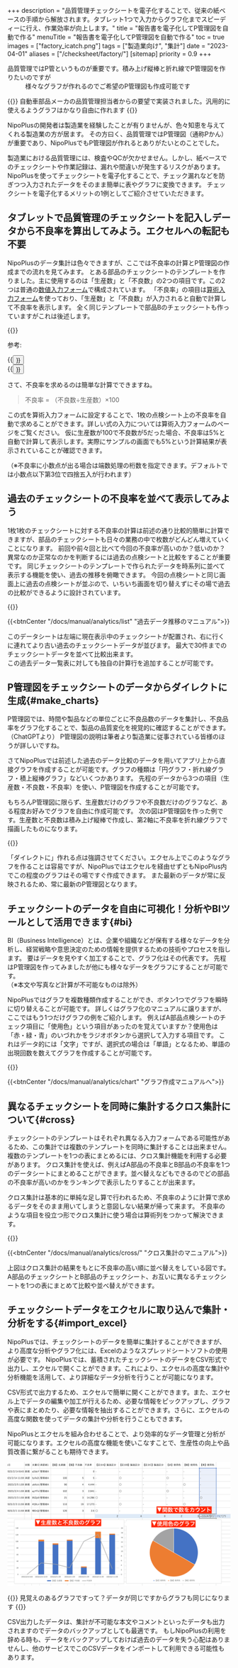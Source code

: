 +++
description = "品質管理チェックシートを電子化することで、従来の紙ベースの手順から解放されます。タブレット1つで入力からグラフ化までスピーディーに行え、作業効率が向上します。"
title = "報告書を電子化してP管理図を自動で作る"
menuTitle = "報告書を電子化してP管理図を自動で作る"
toc = true
images = ["factory_icatch.png"]
tags = ["製造業向け", "集計"]
date = "2023-04-01"
aliases = ["/checksheet/factory/"]
[sitemap]
  priority = 0.9
+++

<dl class="faq">
<dt>品質管理ではP管というものが重要です。積み上げ縦棒と折れ線でP管理図を作りたいのですが</dt>
<dd>様々なグラフが作れるのでご希望のP管理図も作成可能です</dd>
</dl>

{{<info>}}
自動車部品メーカの品質管理担当者からの要望で実装されました。汎用的に使えるようグラフはかなり自由に作れます
{{</info>}}

NipoPlusの開発者は製造業を経験したことが有りませんが、色々知恵を与えてくれる製造業の方が居ます。
その方曰く、品質管理ではP管理図（通称Pかん）が重要であり、NipoPlusでもP管理図が作れるとありがたいとのことでした。


製造業における品質管理には、検査やQCが欠かせません。しかし、紙ベースでのチェックシートや作業記録は、漏れや間違いが発生するリスクがあります。
NipoPlusを使ってチェックシートを電子化することで、チェック漏れなどを防ぎつつ入力されたデータをそのまま簡単に表やグラフに変換できます。
チェックシートを電子化するメリットの1例としてご紹介させていただきます。

## タブレットで品質管理のチェックシートを記入しデータから不良率を算出してみよう。エクセルへの転記も不要

NipoPlusのデータ集計は色々できますが、ここでは不良率の計算とP管理図の作成までの流れを見てみます。
とある部品のチェックシートのテンプレートを作りました。主に使用するのは「生産数」と「不良数」の2つの項目です。この2つは普通の[数値入力フォーム](/docs/manual/initial-setting/template/math/)で構成されています。
「不良率」の項目は[算術入力フォーム](/docs/manual/initial-setting/template/calc/)を使っており、「生産数」と「不良数」が入力されると自動で計算して不良率を表示します。
全く同じテンプレートで部品Bのチェックシートも作っていますがこれは後述します。

{{<appscreen filename="auto-calc" title="チェックシートにデータを入力します。スマホやタブレットからも入力が可能です。不良率などの計算フォームがある場合は自動で値が計算されます">}}

参考:


<div class="row justify-content-center">
<div class="col-sm-16 col-md-8">{{<button "/docs/manual/initial-setting/template/" "テンプレート作成ガイド">}}</div>
<div class="col-sm-16 col-md-8">{{<button "/docs/manual/initial-setting/template/calc/" "算術入力フォーム">}}</div>
</div>

さて、不良率を求めるのは簡単な計算でできますね。

> 不良率 = （不良数÷生産数）×100

この式を算術入力フォームに設定することで、1枚の点検シート上の不良率を自動で求めることができます。詳しい式の入力については算術入力フォームのページをご覧ください。
仮に生産数が100で不良数が5だった場合、不良率は5%と自動で計算して表示します。実際にサンプルの画面でも5%という計算結果が表示されていることが確認できます。  

（※不良率に小数点が出る場合は端数処理の桁数を指定できます。デフォルトでは小数点以下第3位で四捨五入が行われます）  

## 過去のチェックシートの不良率を並べて表示してみよう

1枚1枚のチェックシートに対する不良率の計算は前述の通り比較的簡単に計算できますが、部品のチェックシートも日々の業務の中で枚数がどんどん増えていくことになります。
前回や前々回と比べて今回の不良率が高いのか？低いのか？異常なのか正常なのかを判断するには過去の点検シートと比較をすることが重要です。
同じチェックシートのテンプレートで作られたデータを時系列に並べて表示する機能を使い、過去の推移を俯瞰できます。
今回の点検シートと同じ画面上に過去の点検シートが並ぶので、いちいち画面を切り替えずにその場で過去の比較ができるように設計されています。

{{<appscreen filename="history" title="過去データ推移を使うと前回・前々回のチェックシートのデータと今回のチェックシートデータを比較しながら確認することが可能です">}}

{{<btnCenter "/docs/manual/analytics/list" "過去データ推移のマニュアル">}}

このデータシートは左端に現在表示中のチェックシートが配置され、右に行くに連れてより古い過去のチェックシートデータが並びます。
最大で30件までのチェックシートデータを並べて比較出来ます。  
この過去データ一覧表に対しても独自の計算行を追加することが可能です。

## P管理図をチェックシートのデータからダイレクトに生成{#make_charts}

P管理図では、時間や製品などの単位ごとに不良品数のデータを集計し、不良品率をグラフ化することで、製品の品質変化を視覚的に確認することができます。（ChatGPTより）
P管理図の説明は筆者より製造業に従事されている皆様のほうが詳しいですね。

さてNipoPlusでは前述した過去のデータ比較のデータを用いてアプリ上から直接グラフを作成することが可能です。グラフの種類は「円グラフ・折れ線グラフ・積上縦棒グラフ」などいくつかあります。
先程のデータから3つの項目（生産数・不良数・不良率）を使い、P管理図を作成することが可能です。  

もちろんP管理図に限らず、生産数だけのグラフや不良数だけのグラフなど、ある程度お好みでグラフを自由に作成可能です。
次の図はP管理図を作った例です。生産数と不良数は積み上げ縦棒で作成し、第2軸に不良率を折れ線グラフで描画したものになります。

{{<appscreen filename="charts" title="チェックシートのデータをもとにP管理図を作成">}}

「ダイレクトに」作れる点は強調させてください。エクセル上でこのようなグラフを作ることは容易ですが、NipoPlusではエクセルを経由せずともNipoPlus内でこの程度のグラフはその場ですぐ作成できます。
また最新のデータが常に反映されるため、常に最新のP管理図となります。

## チェックシートのデータを自由に可視化！分析やBIツールとして活用できます{#bi}

BI（Business Intelligence）とは、企業や組織などが保有する様々なデータを分析し、経営戦略や意思決定のための情報を提供するための技術やプロセスを指します。
要はデータを見やすく加工することで、グラフ化はその代表です。
先程はP管理図を作ってみましたが他にも様々なデータをグラフにすることが可能です。  
（※本文や写真など計算が不可能なものは除外）  

NipoPlusではグラフを複数種類作成することができ、ボタン1つでグラフを瞬時に切り替えることが可能です。
詳しくはグラフ化のマニュアルに譲りますが、ここではもう1つだけグラフの例をご紹介します。
例えばA部品点検シートのチェック項目に「使用色」という項目があったのを覚えていますか？使用色は「赤・緑・青」のいづれかをラジオボタンから選択して入力する項目です。
これはデータ的には「文字」ですが、選択式の場合は「単語」となるため、単語の出現回数を数えてグラフを作成することが可能です。

{{<appscreen filename="pie-chart" title="チェックシートのデータをもとに円グラフを作成">}}

{{<btnCenter "/docs/manual/analytics/chart" "グラフ作成マニュアルへ">}}


<!--

## 検査員ごとにチェックシートのデータを累積集計

時系列によるチェックシート集計とは別に、検査員ごとにデータの累積を表示することもできます。
累積ではスタッフアカウントを基準としてスタッフごとに分けたデータの集計が行われます。
検査員一人ひとりがタブレットを盛っている場合は有益な機能ですが、一方で製造現場ではタブレットを据え置きにするケースも多いと思います。
共用機能などを使うことで検査員ごとの集計を取ることができます。共用は少し応用的な機能です。わかりにい場合はお問い合わせください。

{{<btnCenter "/docs/manual/initial-setting/advanced-setting/share/" "アカウントの共用機能">}}



集計は単純な足し算で有ることに注意する必要があります。今回の例でいうと不良率は単純に足すと意図しない値になってしまいます。
集計で不良率を求めたい場合は、集計行を作成することで対応出来ます。

{{<appscreen filename="sumtotal" title="チェックシートのデータをスタッフを基準として集計する">}}

不良率が2行になってしまい、しかも一方は不正確な値を示すことになりますのでその点はご了承願います。
この問題は開発側も認知しており、なにか良い方法がないか思案しています。


## 業務チェックシートの集計を期間を区切って行う

これまで紹介してきたチェックシートの集計やグラフ化は、「直近○件」といった推移によるものでした。
この機能はスタッフが提出したチェックシートを見ながら過去のデータも比較できるという手軽さの面では有益ですが、いざ集計するときは通常、1ヶ月単位や週単位など期間を絞った集計が必要になるはずです。
任意の期間を指定して過去のチェックシートデータを集計したり、グラフ化するには「集計・CSV出力」機能から行うことが出来ます。

{{<appscreen filename="analytics" title="期間を指定してチェックシートのデータを集計する">}}

{{<btnCenter "/docs/manual/analytics/transition" "データ集計のマニュアル">}}

集計機能ではまず右パネルのカレンダーから集計する期間を選択します。初期値は「今月」ですが、カレンダーをクリックして任意の期間へ変更出来ます。
続いて集計対象のチェックシートテンプレートを選びます。
お伝え漏れしていましたが、NipoPlusではチェックシートのテンプレートを複数種類作成することが出来ます。
これまでの例では「A部品チェックシート」のみが登場していましたが、当然B部品チェックシートがあっても良いわけです。  

集計するテンプレートを選択すると、そのテンプレートで作成されたデータのみが集計されます。
集計表やグラフの見方については過去データ推移のときと同じです。
単純に集計期間が変わっただけです。作成しているグラフなどは集計でも共通で利用可能です。
-->

## 異なるチェックシートを同時に集計するクロス集計について{#cross}

チェックシートのテンプレートはそれぞれ異なる入力フォームである可能性があるため、この集計では複数のテンプレートを同時に集計することは出来ません。
複数のテンプレートを1つの表にまとめるには、クロス集計機能を利用する必要があります。
クロス集計を使えば、例えばA部品の不良率とB部品の不良率を1つのデータシートにまとめることができます。並べ替えなどもできるのでどの部品の不良率が高いのかをランキングで表示したりすることが出来ます。

クロス集計は基本的に単純な足し算で行われるため、不良率のように計算で求めるデータをそのまま用いてしまうと意図しない結果が帰って来ます。
不良率のような項目を役立つ形でクロス集計に使う場合は算術列をつかって解決できます。

{{<appscreen filename="cross" title="クロス集計を使うことで複数のチェックシートテンプレートを1つの表にまとめて集計できます">}}

{{<btnCenter "/docs/manual/analytics/cross/" "クロス集計のマニュアル">}}

上図はクロス集計の結果をもとに不良率の高い順に並べ替えをしている図です。
A部品のチェックシートとB部品のチェックシート、お互いに異なるチェックシートを1つの表にまとめて比較や並べ替えができます。

## チェックシートデータをエクセルに取り込んで集計・分析をする{#import_excel}

NipoPlusでは、チェックシートのデータを簡単に集計することができますが、より高度な分析やグラフ化には、Excelのようなスプレッドシートソフトの使用が必要です。
NipoPlusでは、蓄積されたチェックシートのデータをCSV形式で出力し、エクセルで開くことができます。これにより、エクセルの高度な集計や分析機能を活用して、より詳細なデータ分析を行うことが可能になります。

CSV形式で出力するため、エクセルで簡単に開くことができます。また、エクセル上でデータの編集や加工が行えるため、必要な情報をピックアップし、グラフや表にまとめたり、必要な情報を抽出することができます。さらに、エクセルの高度な関数を使ってデータの集計や分析を行うこともできます。

NipoPlusとエクセルを組み合わせることで、より効率的なデータ管理と分析が可能になります。エクセルの高度な機能を使いこなすことで、生産性の向上や品質改善に繋がることも期待できます。

![チェックシートのデータをエクセルでグラフ化する](excel-chart.png)

{{<alice pos="right" icon="ok">}}
見覚えのあるグラフですって？データが同じですからグラフも同じになります
{{</alice>}}

CSV出力したデータは、集計が不可能な本文やコメントといったデータも出力されますのでデータのバックアップとしても最適です。
もしNipoPlusの利用を辞める時も、データをバックアップしておけば過去のデータを失う心配はありませんし、他のサービスでこのCSVデータをインポートして利用できる可能性もあります。
